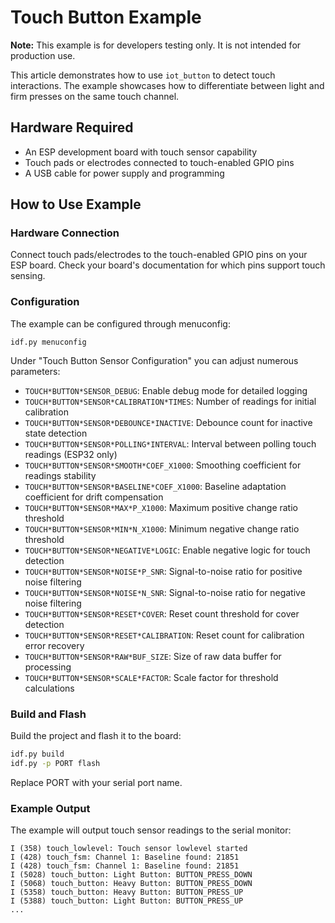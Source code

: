 # Touch Button Example

**Note:** This example is for developers testing only. It is not intended for production use.

This article demonstrates how to use `iot_button` to detect touch interactions. The example showcases how to differentiate between light and firm presses on the same touch channel.

## Hardware Required

* An ESP development board with touch sensor capability
* Touch pads or electrodes connected to touch-enabled GPIO pins
* A USB cable for power supply and programming

## How to Use Example

### Hardware Connection

Connect touch pads/electrodes to the touch-enabled GPIO pins on your ESP board. Check your board's documentation for which pins support touch sensing.

### Configuration

The example can be configured through menuconfig:

```
idf.py menuconfig
```

Under "Touch Button Sensor Configuration" you can adjust numerous parameters:

- `TOUCH*BUTTON*SENSOR_DEBUG`: Enable debug mode for detailed logging
- `TOUCH*BUTTON*SENSOR*CALIBRATION*TIMES`: Number of readings for initial calibration
- `TOUCH*BUTTON*SENSOR*DEBOUNCE*INACTIVE`: Debounce count for inactive state detection
- `TOUCH*BUTTON*SENSOR*POLLING*INTERVAL`: Interval between polling touch readings (ESP32 only)
- `TOUCH*BUTTON*SENSOR*SMOOTH*COEF_X1000`: Smoothing coefficient for readings stability
- `TOUCH*BUTTON*SENSOR*BASELINE*COEF_X1000`: Baseline adaptation coefficient for drift compensation
- `TOUCH*BUTTON*SENSOR*MAX*P_X1000`: Maximum positive change ratio threshold
- `TOUCH*BUTTON*SENSOR*MIN*N_X1000`: Minimum negative change ratio threshold
- `TOUCH*BUTTON*SENSOR*NEGATIVE*LOGIC`: Enable negative logic for touch detection
- `TOUCH*BUTTON*SENSOR*NOISE*P_SNR`: Signal-to-noise ratio for positive noise filtering
- `TOUCH*BUTTON*SENSOR*NOISE*N_SNR`: Signal-to-noise ratio for negative noise filtering
- `TOUCH*BUTTON*SENSOR*RESET*COVER`: Reset count threshold for cover detection
- `TOUCH*BUTTON*SENSOR*RESET*CALIBRATION`: Reset count for calibration error recovery
- `TOUCH*BUTTON*SENSOR*RAW*BUF_SIZE`: Size of raw data buffer for processing
- `TOUCH*BUTTON*SENSOR*SCALE*FACTOR`: Scale factor for threshold calculations

### Build and Flash

Build the project and flash it to the board:

```bash
idf.py build
idf.py -p PORT flash
```

Replace PORT with your serial port name.

### Example Output

The example will output touch sensor readings to the serial monitor:

```
I (358) touch_lowlevel: Touch sensor lowlevel started
I (428) touch_fsm: Channel 1: Baseline found: 21851
I (428) touch_fsm: Channel 1: Baseline found: 21851
I (5028) touch_button: Light Button: BUTTON_PRESS_DOWN
I (5068) touch_button: Heavy Button: BUTTON_PRESS_DOWN
I (5358) touch_button: Heavy Button: BUTTON_PRESS_UP
I (5388) touch_button: Light Button: BUTTON_PRESS_UP
...
```
